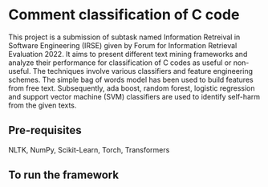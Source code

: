 # Comment classification of C code
This project is a submission of subtask named Information Retreival in Software Engineering (IRSE) given by Forum for Information Retrieval Evaluation 2022. It aims to present different text mining frameworks and analyze their performance for classification of C codes as useful or non-useful.
The techniques involve various classifiers and feature engineering schemes. The simple bag of words model has been used to build features from free text. Subsequently, ada boost, random forest, logistic regression and support vector machine (SVM) classifiers are used to identify self-harm from the given texts. 
## Pre-requisites
 NLTK, NumPy, Scikit-Learn, Torch, Transformers
## To run the framework
